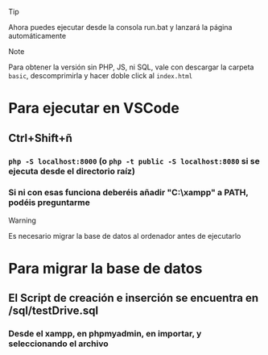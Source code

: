 >[!TIP]
>Ahora puedes ejecutar desde la consola run.bat y lanzará la página automáticamente

>[!NOTE]
>Para obtener la versión sin PHP, JS, ni SQL, vale con descargar
>la carpeta `basic`, descomprimirla y hacer doble click al `index.html`


# Para ejecutar en VSCode

## Ctrl+Shift+ñ

### `php -S localhost:8000` (o `php -t public -S localhost:8080` si se ejecuta desde el directorio raíz)

### **Si ni con esas funciona deberéis añadir "C:\xampp\" a PATH, podéis preguntarme**

>[!WARNING]
>Es necesario migrar la base de datos al ordenador antes de ejecutarlo

# Para migrar la base de datos

## El Script de creación e inserción se encuentra en /sql/testDrive.sql

### Desde el xampp, en phpmyadmin, en importar, y seleccionando el archivo
